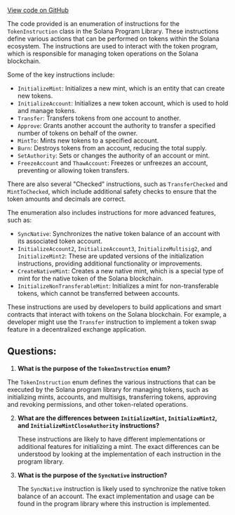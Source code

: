 [View code on GitHub](https://github.com/solana-labs/solana-program-library/token/js/src/instructions/types.ts)

The code provided is an enumeration of instructions for the `TokenInstruction` class in the Solana Program Library. These instructions define various actions that can be performed on tokens within the Solana ecosystem. The instructions are used to interact with the token program, which is responsible for managing token operations on the Solana blockchain.

Some of the key instructions include:

- `InitializeMint`: Initializes a new mint, which is an entity that can create new tokens.
- `InitializeAccount`: Initializes a new token account, which is used to hold and manage tokens.
- `Transfer`: Transfers tokens from one account to another.
- `Approve`: Grants another account the authority to transfer a specified number of tokens on behalf of the owner.
- `MintTo`: Mints new tokens to a specified account.
- `Burn`: Destroys tokens from an account, reducing the total supply.
- `SetAuthority`: Sets or changes the authority of an account or mint.
- `FreezeAccount` and `ThawAccount`: Freezes or unfreezes an account, preventing or allowing token transfers.

There are also several "Checked" instructions, such as `TransferChecked` and `MintToChecked`, which include additional safety checks to ensure that the token amounts and decimals are correct.

The enumeration also includes instructions for more advanced features, such as:

- `SyncNative`: Synchronizes the native token balance of an account with its associated token account.
- `InitializeAccount2`, `InitializeAccount3`, `InitializeMultisig2`, and `InitializeMint2`: These are updated versions of the initialization instructions, providing additional functionality or improvements.
- `CreateNativeMint`: Creates a new native mint, which is a special type of mint for the native token of the Solana blockchain.
- `InitializeNonTransferableMint`: Initializes a mint for non-transferable tokens, which cannot be transferred between accounts.

These instructions are used by developers to build applications and smart contracts that interact with tokens on the Solana blockchain. For example, a developer might use the `Transfer` instruction to implement a token swap feature in a decentralized exchange application.
## Questions: 
 1. **What is the purpose of the `TokenInstruction` enum?**

   The `TokenInstruction` enum defines the various instructions that can be executed by the Solana program library for managing tokens, such as initializing mints, accounts, and multisigs, transferring tokens, approving and revoking permissions, and other token-related operations.

2. **What are the differences between `InitializeMint`, `InitializeMint2`, and `InitializeMintCloseAuthority` instructions?**

   These instructions are likely to have different implementations or additional features for initializing a mint. The exact differences can be understood by looking at the implementation of each instruction in the program library.

3. **What is the purpose of the `SyncNative` instruction?**

   The `SyncNative` instruction is likely used to synchronize the native token balance of an account. The exact implementation and usage can be found in the program library where this instruction is implemented.